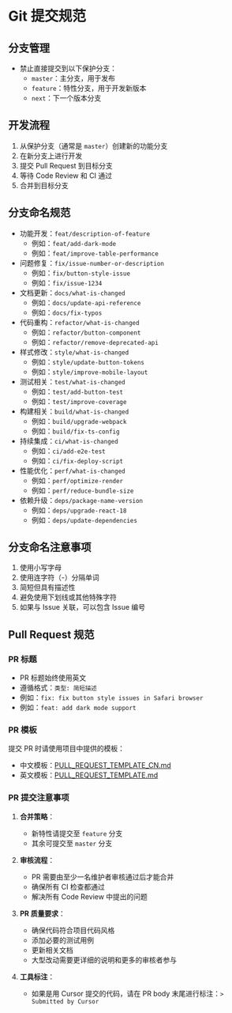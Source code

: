# Git 提交规范

## 分支管理

- 禁止直接提交到以下保护分支：
  - `master`：主分支，用于发布
  - `feature`：特性分支，用于开发新版本
  - `next`：下一个版本分支

## 开发流程

1. 从保护分支（通常是 `master`）创建新的功能分支
2. 在新分支上进行开发
3. 提交 Pull Request 到目标分支
4. 等待 Code Review 和 CI 通过
5. 合并到目标分支

## 分支命名规范

- 功能开发：`feat/description-of-feature`
  - 例如：`feat/add-dark-mode`
  - 例如：`feat/improve-table-performance`
- 问题修复：`fix/issue-number-or-description`
  - 例如：`fix/button-style-issue`
  - 例如：`fix/issue-1234`
- 文档更新：`docs/what-is-changed`
  - 例如：`docs/update-api-reference`
  - 例如：`docs/fix-typos`
- 代码重构：`refactor/what-is-changed`
  - 例如：`refactor/button-component`
  - 例如：`refactor/remove-deprecated-api`
- 样式修改：`style/what-is-changed`
  - 例如：`style/update-button-tokens`
  - 例如：`style/improve-mobile-layout`
- 测试相关：`test/what-is-changed`
  - 例如：`test/add-button-test`
  - 例如：`test/improve-coverage`
- 构建相关：`build/what-is-changed`
  - 例如：`build/upgrade-webpack`
  - 例如：`build/fix-ts-config`
- 持续集成：`ci/what-is-changed`
  - 例如：`ci/add-e2e-test`
  - 例如：`ci/fix-deploy-script`
- 性能优化：`perf/what-is-changed`
  - 例如：`perf/optimize-render`
  - 例如：`perf/reduce-bundle-size`
- 依赖升级：`deps/package-name-version`
  - 例如：`deps/upgrade-react-18`
  - 例如：`deps/update-dependencies`

## 分支命名注意事项

1. 使用小写字母
2. 使用连字符（-）分隔单词
3. 简短但具有描述性
4. 避免使用下划线或其他特殊字符
5. 如果与 Issue 关联，可以包含 Issue 编号

## Pull Request 规范

### PR 标题

- PR 标题始终使用英文
- 遵循格式：`类型: 简短描述`
- 例如：`fix: fix button style issues in Safari browser`
- 例如：`feat: add dark mode support`

### PR 模板

提交 PR 时请使用项目中提供的模板：

- 中文模板：[PULL_REQUEST_TEMPLATE_CN.md](/.github/PULL_REQUEST_TEMPLATE_CN.md)
- 英文模板：[PULL_REQUEST_TEMPLATE.md](/.github/PULL_REQUEST_TEMPLATE.md)

### PR 提交注意事项

1. **合并策略**：

   - 新特性请提交至 `feature` 分支
   - 其余可提交至 `master` 分支

2. **审核流程**：

   - PR 需要由至少一名维护者审核通过后才能合并
   - 确保所有 CI 检查都通过
   - 解决所有 Code Review 中提出的问题

3. **PR 质量要求**：

   - 确保代码符合项目代码风格
   - 添加必要的测试用例
   - 更新相关文档
   - 大型改动需要更详细的说明和更多的审核者参与

4. **工具标注**：
   - 如果是用 Cursor 提交的代码，请在 PR body 末尾进行标注：`> Submitted by Cursor`
